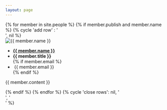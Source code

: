 ```yaml
---
layout: page
---
```

<!-- http://stackoverflow.com/questions/2245972/modulus-or-lack-thereof-in-rubys-liquid-templating-engine -->

<div class="container-fluid person">
  {% for member in site.people %}
  {% if member.publish and member.name %}
  {% cycle 'add row' : '<div class="row">', nil %}
    <div class="col-md-6">
      <img alt="{{ member.name }}"
           src="{{ member.thumbnail }}"
           class="thumbnail"/>
      <ul class="nobullet">
        <li><b><a href="{{ member.webpage }}">{{ member.name }}</a></b></li>
        <li><b>{{ member.title }}</b></li>
	{% if member.email %}
        <li><span class="glyphicon glyphicon-envelope" aria-hidden="true"></span>&nbsp;{{ member.email }}</li>
	{% endif %}
      </ul>
      <p> {{ member.content }}</p>
    </div>
{% endif %}
{% endfor %}
{% cycle 'close rows': nil, '</div>', '</div>' %}
</div>
